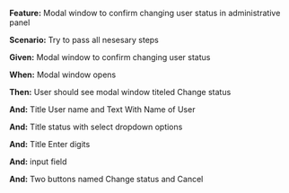 **Feature:** Modal window to confirm changing user status in administrative panel

**Scenario:** Try to pass all nesesary steps

**Given:** Modal window to confirm changing user status

**When:** Modal window opens

**Then:** User should see modal window titeled Change status

**And:** Title User name and Text With Name of User

**And:** Title status with select dropdown options

**And:** Title Enter digits

**And:** input field

**And:** Two buttons named Change status and Cancel 
